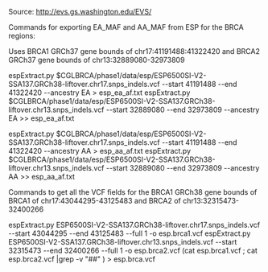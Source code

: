Source: http://evs.gs.washington.edu/EVS/

Commands for exporting EA_MAF and AA_MAF from ESP for the BRCA regions:

Uses BRCA1 GRCh37 gene bounds of chr17:41191488:41322420 and BRCA2 GRCh37 
gene bounds of chr13:32889080-32973809


espExtract.py $CGLBRCA/phase1/data/esp/ESP6500SI-V2-SSA137.GRCh38-liftover.chr17.snps_indels.vcf --start 41191488 --end 41322420 --ancestry EA > esp_ea_af.txt
espExtract.py $CGLBRCA/phase1/data/esp/ESP6500SI-V2-SSA137.GRCh38-liftover.chr13.snps_indels.vcf --start 32889080 --end 32973809 --ancestry EA >> esp_ea_af.txt

espExtract.py $CGLBRCA/phase1/data/esp/ESP6500SI-V2-SSA137.GRCh38-liftover.chr17.snps_indels.vcf --start 41191488 --end 41322420 --ancestry AA > esp_aa_af.txt
espExtract.py $CGLBRCA/phase1/data/esp/ESP6500SI-V2-SSA137.GRCh38-liftover.chr13.snps_indels.vcf --start 32889080 --end 32973809 --ancestry AA >> esp_aa_af.txt

Commands to get all the VCF fields for the BRCA1 GRCh38 gene bounds of BRCA1
of chr17:43044295-43125483 and BRCA2 of chr13:32315473-32400266

espExtract.py ESP6500SI-V2-SSA137.GRCh38-liftover.chr17.snps_indels.vcf --start 43044295 --end 43125483 --full 1 -o esp.brca1.vcf
espExtract.py ESP6500SI-V2-SSA137.GRCh38-liftover.chr13.snps_indels.vcf --start 32315473 --end 32400266 --full 1 -o esp.brca2.vcf
(cat esp.brca1.vcf ; cat esp.brca2.vcf |grep -v "##" ) > esp.brca.vcf
